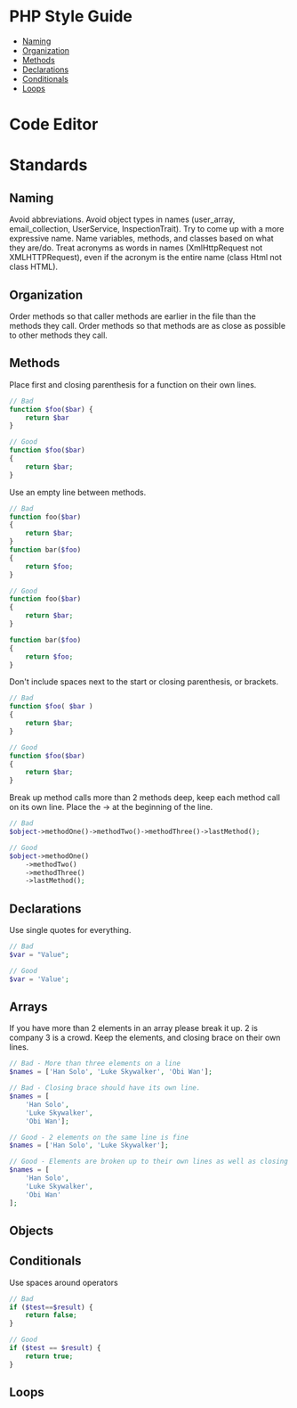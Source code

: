 # PHP Style Guide
- [Naming](#naming)
- [Organization](#organization)
- [Methods](#methods)
- [Declarations](#declarations)
- [Conditionals](#conditionals)
- [Loops](#loops)

# Code Editor

# Standards
## Naming
Avoid abbreviations. 
Avoid object types in names (user_array, email_collection, UserService, InspectionTrait). Try to come up with a more expressive name.
Name variables, methods, and classes based on what they are/do.
Treat acronyms as words in names (XmlHttpRequest not XMLHTTPRequest), even if the acronym is the entire name (class Html not class HTML).

## Organization
Order methods so that caller methods are earlier in the file than the methods they call.
Order methods so that methods are as close as possible to other methods they call.

## Methods
Place first and closing parenthesis for a function on their own lines.

```php
// Bad
function $foo($bar) {
    return $bar
}

// Good
function $foo($bar)
{
    return $bar;
}
```

Use an empty line between methods.

```php
// Bad
function foo($bar)
{
    return $bar;
}
function bar($foo)
{
    return $foo;
}

// Good
function foo($bar)
{
    return $bar;
}

function bar($foo)
{
    return $foo;
}
```

Don't include spaces next to the start or closing parenthesis, or brackets.

```php
// Bad
function $foo( $bar )
{
    return $bar;
}

// Good
function $foo($bar)
{
    return $bar;
}
```

Break up method calls more than 2 methods deep, keep each method call on its own line. Place the -> at the beginning of the line.

```php
// Bad
$object->methodOne()->methodTwo()->methodThree()->lastMethod();

// Good
$object->methodOne()
    ->methodTwo()
    ->methodThree()
    ->lastMethod();
```

## Declarations

Use single quotes for everything.

```php
// Bad
$var = "Value";

// Good
$var = 'Value';
```

## Arrays

If you have more than 2 elements in an array please break it up. 2 is company 3 is a crowd. Keep the elements, and closing brace on their own lines.

```php
// Bad - More than three elements on a line
$names = ['Han Solo', 'Luke Skywalker', 'Obi Wan'];

// Bad - Closing brace should have its own line.
$names = [
    'Han Solo',
    'Luke Skywalker',
    'Obi Wan'];

// Good - 2 elements on the same line is fine
$names = ['Han Solo', 'Luke Skywalker'];

// Good - Elements are broken up to their own lines as well as closing brace
$names = [
    'Han Solo',
    'Luke Skywalker',
    'Obi Wan'
];
```

## Objects
## Conditionals

Use spaces around operators

```php
// Bad
if ($test==$result) {
    return false;
}

// Good
if ($test == $result) {
    return true;
}
```

## Loops

